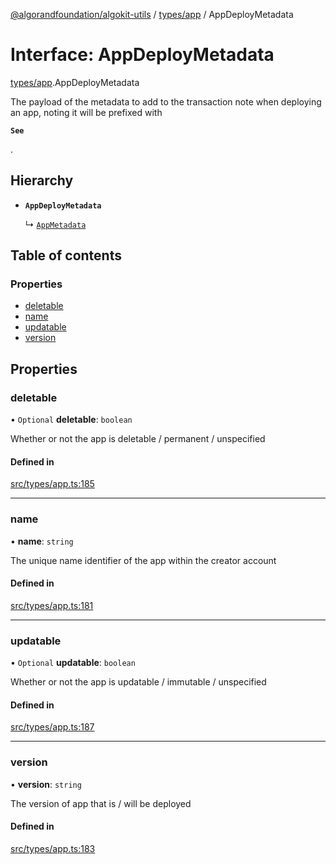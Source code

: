 [@algorandfoundation/algokit-utils](../README.md) / [types/app](../modules/types_app.md) / AppDeployMetadata

# Interface: AppDeployMetadata

[types/app](../modules/types_app.md).AppDeployMetadata

The payload of the metadata to add to the transaction note when deploying an app, noting it will be prefixed with

**`See`**

.

## Hierarchy

- **`AppDeployMetadata`**

  ↳ [`AppMetadata`](types_app.AppMetadata.md)

## Table of contents

### Properties

- [deletable](types_app.AppDeployMetadata.md#deletable)
- [name](types_app.AppDeployMetadata.md#name)
- [updatable](types_app.AppDeployMetadata.md#updatable)
- [version](types_app.AppDeployMetadata.md#version)

## Properties

### deletable

• `Optional` **deletable**: `boolean`

Whether or not the app is deletable / permanent / unspecified

#### Defined in

[src/types/app.ts:185](https://github.com/algorandfoundation/algokit-utils-ts/blob/main/src/types/app.ts#L185)

___

### name

• **name**: `string`

The unique name identifier of the app within the creator account

#### Defined in

[src/types/app.ts:181](https://github.com/algorandfoundation/algokit-utils-ts/blob/main/src/types/app.ts#L181)

___

### updatable

• `Optional` **updatable**: `boolean`

Whether or not the app is updatable / immutable / unspecified

#### Defined in

[src/types/app.ts:187](https://github.com/algorandfoundation/algokit-utils-ts/blob/main/src/types/app.ts#L187)

___

### version

• **version**: `string`

The version of app that is / will be deployed

#### Defined in

[src/types/app.ts:183](https://github.com/algorandfoundation/algokit-utils-ts/blob/main/src/types/app.ts#L183)
